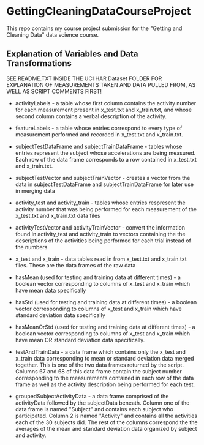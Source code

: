 # GettingCleaningDataCourseProject
This repo contains my course project submission for the "Getting and Cleaning Data" data science course.

## Explanation of Variables and Data Transformations
SEE README.TXT INSIDE THE UCI HAR Dataset FOLDER FOR EXPLANATION OF MEASUREMENTS TAKEN AND DATA PULLED FROM, AS WELL AS SCRIPT COMMENTS FIRST!

* activityLabels - a table whose first column contains the activity number for each measurement present in x_test.txt and x_train.txt, and whose second column contains a verbal description of the activity. 

* featureLabels - a table whose entries correspond to every type of measurement performed and recorded in x_test.txt and x_train.txt.

* subjectTestDataFrame and subjectTrainDataFrame - tables whose entries represent the subject whose accelerations are being measured. Each row of the data frame corresponds to a row contained in x_test.txt and x_train.txt.

* subjectTestVector and subjectTrainVector - creates a vector from the data in subjectTestDataFrame and subjectTrainDataFrame for later use in merging data

* activity_test and activity_train - tables whose entries respresent the activity number that was being performed for each measurement of the x_test.txt and x_train.txt data files

* activityTestVector and activityTrainVector - convert the information found in activity_test and activity_train to vectors containing the the descriptions of the activities being performed for each trial instead of the numbers

* x_test and x_train - data tables read in from x_test.txt and x_train.txt files. These are the data frames of the raw data

* hasMean (used for testing and training data at different times) - a boolean vector corresponding to columns of x_test and x_train which have mean data specifically


* hasStd (used for testing and training data at different times) - a boolean vector corresponding to columns of x_test and x_train which have standard deviation data specifically

* hasMeanOrStd (used for testing and training data at different times) - a boolean vector corresponding to columns of x_test and x_train which have mean OR standard deviation data specifically.

* testAndTrainData - a data frame which contains only the x_test and x_train data corresponding to mean or standard deviation data merged together. This is one of the two data frames returned by the script. Columns 67 and 68 of this data frame contain the subject number corresponding to the measurements contained in each row of the data frame as well as the activity description being performed for each test.

* groupedSubjectActivityData - a data frame comprised of the activityData followed by the subjectData beneath. Column one of the data frame is named "Subject" and contains each subject who participated. Column 2 is named "Activity" and contains all the activities each of the 30 subjects did. The rest of the columns correspond the the averages of the mean and standard deviation data organized by subject and activity.